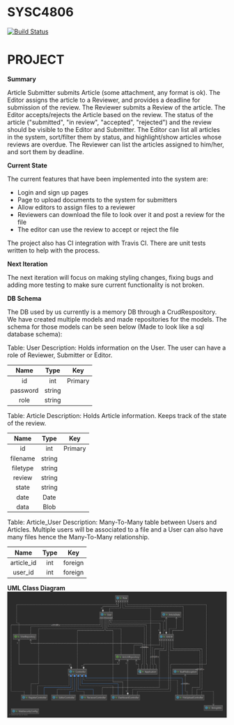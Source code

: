 # SYSC4806
[![Build Status](https://travis-ci.org/DanGravel/SYSC4806.svg?branch=master)](https://travis-ci.org/DanGravel/SYSC4806)
# PROJECT
**Summary**

Article Submitter submits Article (some attachment, any format is ok). The Editor assigns the article to a Reviewer, and provides a deadline for submission of the review. The Reviewer submits a Review of the article. The Editor accepts/rejects the Article based on the review. The status of the article ("submitted", "in review", "accepted", "rejected") and the review should be visible to the Editor and Submitter. The Editor can list all articles in the system, sort/filter them by status, and highlight/show articles whose reviews are overdue. The Reviewer can list the articles assigned to him/her, and sort them by deadline.

**Current State**

The current features that have been implemented into the system are:
- Login and sign up pages
- Page to upload documents to the system for submitters
- Allow editors to assign files to a reviewer
- Reviewers can download the file to look over it and post a review for the file
- The editor can use the review to accept or reject the file

The project also has CI integration with Travis CI. There are unit tests written to help with the process.

**Next Iteration**

The next iteration will focus on making styling changes, fixing bugs and adding more testing to make sure current functionality is not broken. 

**DB Schema**

The DB used by us currently is a memory DB through a CrudRespository. We have created multiple models and made repositories for the models. 
The schema for those models can be seen below (Made to look like a sql database schema):

Table: User
Description: Holds information on the User. The user can have a role of Reviewer, Submitter or Editor.

| Name      | Type    | Key      |
|:---------:|:-------:|:--------:|
| id        | int     | Primary  |
| password  | string  |          |
| role      | string  |          |
 
Table: Article
Description: Holds Article information. Keeps track of the state of the review.

| Name      | Type    | Key      |
|:---------:|:-------:|:--------:|
| id        | int     | Primary  |
| filename  | string  |          |
| filetype  | string  |          |
| review    | string  |          |
| state     | string  |          |   
| date      | Date    |          |   
| data      | Blob    |          |

Table: Article_User
Description: Many-To-Many table between Users and Articles. Multiple users will be associated to a file and a User can also have many files hence the Many-To-Many relationship.

| Name        | Type    | Key      |
|:-----------:|:-------:|:--------:|
| article_id  | int     | foreign  |
| user_id     | int     | foreign  |

**UML Class Diagram**
![](Project/UML%20Images/AppUMLIteration1.png)